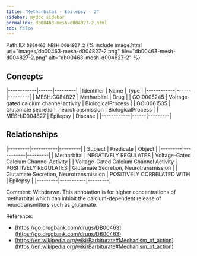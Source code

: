 ```yaml
---
title: "Metharbital - Epilepsy - 2"
sidebar: mydoc_sidebar
permalink: db00463-mesh-d004827-2.html
toc: false 
---
```



Path ID: `DB00463_MESH_D004827_2`
{% include image.html url="images/db00463-mesh-d004827-2.png" file="db00463-mesh-d004827-2.png" alt="db00463-mesh-d004827-2" %}

## Concepts

|------------|------|---------|
| Identifier | Name | Type    |
|------------|------|---------|
| MESH:C084822 | Metharbital | Drug |
| GO:0005245 | Voltage-gated calcium channel activity | BiologicalProcess |
| GO:0061535 | Glutamate secretion, neurotransmission | BiologicalProcess |
| MESH:D004827 | Epilepsy | Disease |
|------------|------|---------|

## Relationships

|---------|-----------|---------|
| Subject | Predicate | Object  |
|---------|-----------|---------|
| Metharbital | NEGATIVELY REGULATES | Voltage-Gated Calcium Channel Activity |
| Voltage-Gated Calcium Channel Activity | POSITIVELY REGULATES | Glutamate Secretion, Neurotransmission |
| Glutamate Secretion, Neurotransmission | POSITIVELY CORRELATED WITH | Epilepsy |
|---------|-----------|---------|

Comment: Withdrawn. This annotation is for higher concentrations of metharbital which can inhibit the calcium-dependent release of neurotransmitters such as glutamate.

Reference: 
  - [https://go.drugbank.com/drugs/DB00463](https://go.drugbank.com/drugs/DB00463)
  - [https://en.wikipedia.org/wiki/Barbiturate#Mechanism_of_action](https://en.wikipedia.org/wiki/Barbiturate#Mechanism_of_action)
